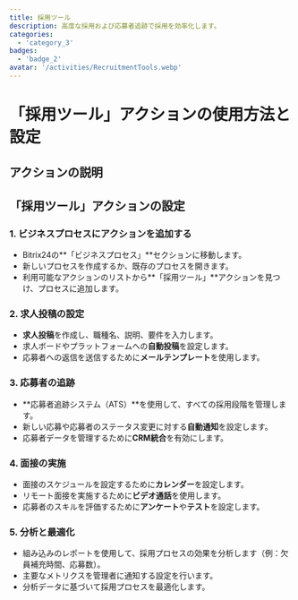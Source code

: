 ```yaml
---
title: 採用ツール
description: 高度な採用および応募者追跡で採用を効率化します。
categories: 
  - 'category_3'
badges: 
  - 'badge_2'
avatar: '/activities/RecruitmentTools.webp'
---
```

# 「採用ツール」アクションの使用方法と設定

## アクションの説明

## **「採用ツール」アクションの設定**

### 1. ビジネスプロセスにアクションを追加する
- Bitrix24の**「ビジネスプロセス」**セクションに移動します。
- 新しいプロセスを作成するか、既存のプロセスを開きます。
- 利用可能なアクションのリストから**「採用ツール」**アクションを見つけ、プロセスに追加します。

### 2. 求人投稿の設定
- **求人投稿**を作成し、職種名、説明、要件を入力します。
- 求人ボードやプラットフォームへの**自動投稿**を設定します。
- 応募者への返信を送信するために**メールテンプレート**を使用します。

### 3. 応募者の追跡
- **応募者追跡システム（ATS）**を使用して、すべての採用段階を管理します。
- 新しい応募や応募者のステータス変更に対する**自動通知**を設定します。
- 応募者データを管理するために**CRM統合**を有効にします。

### 4. 面接の実施
- 面接のスケジュールを設定するために**カレンダー**を設定します。
- リモート面接を実施するために**ビデオ通話**を使用します。
- 応募者のスキルを評価するために**アンケート**や**テスト**を設定します。

### 5. 分析と最適化
- 組み込みのレポートを使用して、採用プロセスの効果を分析します（例：欠員補充時間、応募数）。
- 主要なメトリクスを管理者に通知する設定を行います。
- 分析データに基づいて採用プロセスを最適化します。